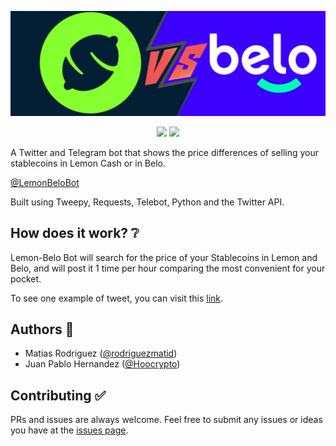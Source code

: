 ![](img/header.jpeg "A Twitter and Telegram bot that shows the price differences of selling your stablecoins in Lemon Cash or in Belo")

<div align="center">
<img src="https://img.shields.io/twitter/follow/LemonBeloBot?style=social" />
<img src="https://img.shields.io/github/stars/rodriguezmatid/Lemon-Belo-Bot?style=social" />
</div>

A Twitter and Telegram bot that shows the price differences of selling your stablecoins in Lemon Cash or in Belo.

[@LemonBeloBot](https://twitter.com/LemonBeloBot)

Built using Tweepy, Requests, Telebot, Python and the Twitter API.

## How does it work? ❔
Lemon-Belo Bot will search for the price of your Stablecoins in Lemon and Belo, and will post it 1 time per hour comparing the most convenient for your pocket.

To see one example of tweet, you can visit this [link](https://twitter.com/LemonBeloBot/status/1577320165062184960).

## Authors 👦
- Matias Rodriguez ([@rodriguezmatid](https://twitter.com/rodriguezmatid))
- Juan Pablo Hernandez ([@Hoocrypto](https://twitter.com/Hoocrypto))

## Contributing ✅
PRs and issues are always welcome. Feel free to submit any issues or ideas you have at the [issues page](https://github.com/rodriguezmatid/Lemon-Belo-Bot/issues).